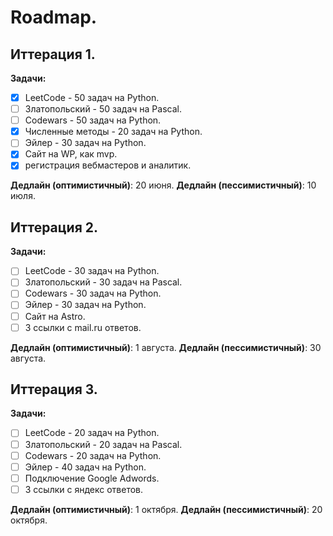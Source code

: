 # Roadmap.

## Иттерация 1.
**Задачи:**
- [x] LeetCode - 50 задач на Python.
- [ ] Златопольский - 50 задач на Pascal.
- [ ] Codewars - 50 задач на Python.
- [x] Численные методы - 20 задач на Python.
- [ ] Эйлер - 30 задач на Python.
- [x] Сайт на WP, как mvp.
- [x] регистрация вебмастеров и аналитик.

**Дедлайн (оптимистичный)**: 20 июня.
**Дедлайн (пессимистичный)**: 10 июля.

## Иттерация 2.
**Задачи:**
- [ ] LeetCode - 30 задач на Python.
- [ ] Златопольский - 30 задач на Pascal.
- [ ] Codewars - 30 задач на Python.
- [ ] Эйлер - 30 задач на Python.
- [ ] Сайт на Astro.
- [ ] 3 ссылки с mail.ru ответов.

**Дедлайн (оптимистичный)**: 1 августа.
**Дедлайн (пессимистичный)**: 30 августа.

## Иттерация 3.
**Задачи:**
- [ ] LeetCode - 20 задач на Python.
- [ ] Златопольский - 20 задач на Pascal.
- [ ] Codewars - 20 задач на Python.
- [ ] Эйлер - 40 задач на Python.
- [ ] Подключение Google Adwords.
- [ ] 3 ссылки с яндекс ответов.

**Дедлайн (оптимистичный)**: 1 октября.
**Дедлайн (пессимистичный)**: 20 октября.